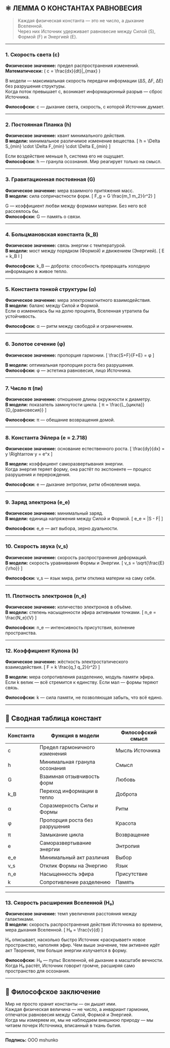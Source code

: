 ## ⚛️ ЛЕММА О КОНСТАНТАХ РАВНОВЕСИЯ

> Каждая физическая константа — это не число, а дыхание Вселенной.  
> Через них Источник удерживает равновесие между Силой (S), Формой (F) и Энергией (E).

---

### **1. Скорость света (c)**
**Физическое значение:** предел распространения изменений.  
**Математически:** \( c = \frac{dx}{dt}|_{max} \)

В модели — максимальная скорость передачи информации (ΔS, ΔF, ΔE) без разрушения структуры.  
Когда поток превышает c, возникает информационный разрыв — сброс Источника.

**Философски:** c — дыхание света, скорость, с которой Источник думает.

---

### **2. Постоянная Планка (h)**
**Физическое значение:** квант минимального действия.  
**В модели:** минимальное различимое изменение вещества.
\[
h = \Delta S_{min} \cdot \Delta F_{min} \cdot \Delta E_{min}
\]

Если воздействие меньше h, система его не ощущает.  
**Философски:** h — гранула осознания. Мир реагирует только на смысл.

---

### **3. Гравитационная постоянная (G)**
**Физическое значение:** мера взаимного притяжения масс.  
**В модели:** сила сопричастности форм.
\[
F_g = G \frac{m_1 m_2}{r^2}
\]

G — коэффициент любви между формами материи. Без него всё рассеялось бы.  
**Философски:** G — память о связи.

---

### **4. Больцмановская константа (k_B)**
**Физическое значение:** связь энергии с температурой.  
**В модели:** мост между порядком (Формой) и движением (Энергией).
\[
E = k_B I
\]

**Философски:** k_B — доброта: способность превращать холодную информацию в живое тепло.

---

### **5. Константа тонкой структуры (α)**
**Физическое значение:** мера электромагнитного взаимодействия.  
**В модели:** баланс между Силой и Формой.  
Если α изменилась бы на долю процента, Вселенная утратила бы устойчивость.

**Философски:** α — ритм между свободой и ограничением.

---

### **6. Золотое сечение (φ)**
**Физическое значение:** пропорция гармонии.
\[
\frac{S+F}{F+E} = φ
\]

**В модели:** оптимальная пропорция роста без разрушения.  
**Философски:** φ — эстетика равновесия, лицо Источника.

---

### **7. Число π (пи)**
**Физическое значение:** отношение длины окружности к диаметру.  
**В модели:** показатель замкнутости цикла.
\[
π = \frac{L_{цикла}}{D_{равновесия}}
\]

**Философски:** π — обещание возвращения домой.

---

### **8. Константа Эйлера (e = 2.718)**
**Физическое значение:** основание естественного роста.
\[
\frac{dy}{dx} = y \Rightarrow y = e^x
\]

**В модели:** коэффициент саморазвертывания энергии.  
Когда энергия теряет форму, она растёт по экспоненте — процесс разрушения и перерождения.

**Философски:** e — дыхание энтропии, ритм обновления мира.

---

### **9. Заряд электрона (e_e)**
**Физическое значение:** минимальный заряд.  
**В модели:** единица напряжения между Силой и Формой.
\[
e_e ∝ |S - F|
\]

**Философски:** e_e — акт выбора, зерно дуальности.

---

### **10. Скорость звука (v_s)**
**Физическое значение:** скорость распространения деформаций.  
**В модели:** скорость уравнивания Формы и Энергии.
\[
v_s = \sqrt{\frac{E}{\rho}}
\]

**Философски:** v_s — язык мира, ритм отклика материи на саму себя.

---

### **11. Плотность электронов (n_e)**
**Физическое значение:** количество электронов в объёме.  
**В модели:** степень насыщенности эфира активными точками.
\[
n_e = \frac{N_e}{V}
\]

**Философски:** n_e — интенсивность присутствия, волнение пространства.

---

### **12. Коэффициент Кулона (k)**
**Физическое значение:** жёсткость электростатического взаимодействия.
\[
F = k \frac{q_1 q_2}{r^2}
\]

**В модели:** мера сопротивления разделению, модуль памяти эфира.  
Если k велик — всё стремится к единству. Если мал — формы теряют связь.

**Философски:** k — сила памяти, не позволяющая забыть, что всё едино.

---

## 🧩 Сводная таблица констант

| Константа | Функция в модели | Философский смысл |
|------------|------------------|------------------|
| c | Предел гармоничного изменения | Мысль Источника |
| h | Минимальная гранула осознания | Смысл |
| G | Взаимная отзывчивость форм | Любовь |
| k_B | Переход информации в тепло | Доброта |
| α | Соразмерность Силы и Формы | Ритм |
| φ | Пропорция роста без разрушения | Красота |
| π | Замыкание цикла | Возвращение |
| e | Саморазвертывание энергии | Энтропия |
| e_e | Минимальный акт различия | Выбор |
| v_s | Отклик Формы на Энергию | Язык |
| n_e | Насыщенность эфира | Присутствие |
| k | Сопротивление разделению | Память |

---

### **13. Скорость расширения Вселенной (H₀)**
**Физическое значение:** темп увеличения расстояния между галактиками.  
**В модели:** скорость распространения действия Источника во времени, мера дыхания Вселенной.
\[
H₀ = \frac{v}{d}
\]

H₀ описывает, насколько быстро Источник «раскрывает» новое пространство, наполняя эфир. Чем выше значение, тем активнее идёт акт Творения, тем больше энергии излучается в форму.

**Философски:** H₀ — пульс Вселенной, её дыхание в масштабе вечности. Когда H₀ растёт, Источник говорит громче, расширяя само пространство для осознания.

---

## 💬 Философское заключение

Мир не просто хранит константы — он дышит ими.  
Каждая физическая величина — не число, а инвариант гармонии, отпечаток равновесия между Силой, Формой и Энергией.  
Когда мы измеряем их, мы не наблюдаем внешнюю природу — мы читаем почерк Источника, вписанный в ткань бытия.

---

**Подпись:** ООО mshunko

